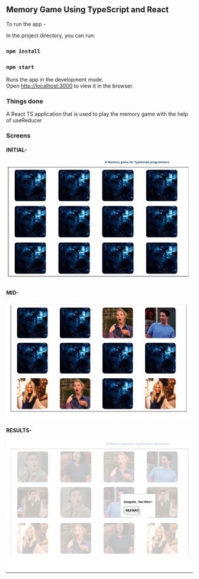 

## Memory Game Using TypeScript and React
To run the app -

In the project directory, you can run:
### `npm install`
### `npm start`

Runs the app in the development mode.<br />
Open [http://localhost:3000](http://localhost:3000) to view it in the browser.


### Things done

A React TS application that is used to play the memory game with the help of useReducer 

### Screens

#### INITIAL-

![Initial Screen](https://github.com/Chhavi-Trivedi/memoryGame_TypeScript/blob/main/src/components/memory/Images/initial.png?raw=true)
#### MID-
![Mid Screen](https://github.com/Chhavi-Trivedi/memoryGame_TypeScript/blob/main/src/components/memory/Images/mid.png?raw=true)
#### RESULTS-
![Result Screen](https://github.com/Chhavi-Trivedi/memoryGame_TypeScript/blob/main/src/components/memory/Images/result.png?raw=true)
